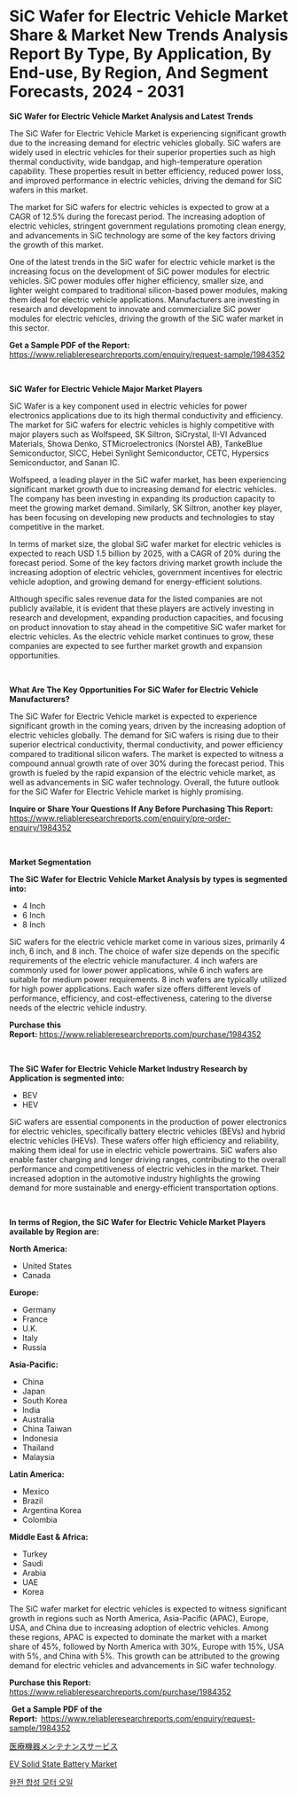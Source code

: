 <p><h1>SiC Wafer for Electric Vehicle Market Share & Market New Trends Analysis Report By Type, By Application, By End-use, By Region, And Segment Forecasts, 2024 - 2031</h1></p><p><strong>SiC Wafer for Electric Vehicle Market Analysis and Latest Trends</strong></p>
<p><p>The SiC Wafer for Electric Vehicle Market is experiencing significant growth due to the increasing demand for electric vehicles globally. SiC wafers are widely used in electric vehicles for their superior properties such as high thermal conductivity, wide bandgap, and high-temperature operation capability. These properties result in better efficiency, reduced power loss, and improved performance in electric vehicles, driving the demand for SiC wafers in this market.</p><p>The market for SiC wafers for electric vehicles is expected to grow at a CAGR of 12.5% during the forecast period. The increasing adoption of electric vehicles, stringent government regulations promoting clean energy, and advancements in SiC technology are some of the key factors driving the growth of this market.</p><p>One of the latest trends in the SiC wafer for electric vehicle market is the increasing focus on the development of SiC power modules for electric vehicles. SiC power modules offer higher efficiency, smaller size, and lighter weight compared to traditional silicon-based power modules, making them ideal for electric vehicle applications. Manufacturers are investing in research and development to innovate and commercialize SiC power modules for electric vehicles, driving the growth of the SiC wafer market in this sector.</p></p>
<p><strong>Get a Sample PDF of the Report:&nbsp;</strong> <a href="https://www.reliableresearchreports.com/enquiry/request-sample/1984352">https://www.reliableresearchreports.com/enquiry/request-sample/1984352</a></p>
<p>&nbsp;</p>
<p><strong>SiC Wafer for Electric Vehicle Major Market Players</strong></p>
<p><p>SiC Wafer is a key component used in electric vehicles for power electronics applications due to its high thermal conductivity and efficiency. The market for SiC wafers for electric vehicles is highly competitive with major players such as Wolfspeed, SK Siltron, SiCrystal, II-VI Advanced Materials, Showa Denko, STMicroelectronics (Norstel AB), TankeBlue Semiconductor, SICC, Hebei Synlight Semiconductor, CETC, Hypersics Semiconductor, and Sanan IC.</p><p>Wolfspeed, a leading player in the SiC wafer market, has been experiencing significant market growth due to increasing demand for electric vehicles. The company has been investing in expanding its production capacity to meet the growing market demand. Similarly, SK Siltron, another key player, has been focusing on developing new products and technologies to stay competitive in the market.</p><p>In terms of market size, the global SiC wafer market for electric vehicles is expected to reach USD 1.5 billion by 2025, with a CAGR of 20% during the forecast period. Some of the key factors driving market growth include the increasing adoption of electric vehicles, government incentives for electric vehicle adoption, and growing demand for energy-efficient solutions.</p><p>Although specific sales revenue data for the listed companies are not publicly available, it is evident that these players are actively investing in research and development, expanding production capacities, and focusing on product innovation to stay ahead in the competitive SiC wafer market for electric vehicles. As the electric vehicle market continues to grow, these companies are expected to see further market growth and expansion opportunities.</p></p>
<p>&nbsp;</p>
<p><strong>What Are The Key Opportunities For SiC Wafer for Electric Vehicle Manufacturers?</strong></p>
<p><p>The SiC Wafer for Electric Vehicle market is expected to experience significant growth in the coming years, driven by the increasing adoption of electric vehicles globally. The demand for SiC wafers is rising due to their superior electrical conductivity, thermal conductivity, and power efficiency compared to traditional silicon wafers. The market is expected to witness a compound annual growth rate of over 30% during the forecast period. This growth is fueled by the rapid expansion of the electric vehicle market, as well as advancements in SiC wafer technology. Overall, the future outlook for the SiC Wafer for Electric Vehicle market is highly promising.</p></p>
<p><strong>Inquire or Share Your Questions If Any Before Purchasing This Report:</strong> <a href="https://www.reliableresearchreports.com/enquiry/pre-order-enquiry/1984352">https://www.reliableresearchreports.com/enquiry/pre-order-enquiry/1984352</a></p>
<p>&nbsp;</p>
<p><strong>Market Segmentation</strong></p>
<p><strong>The SiC Wafer for Electric Vehicle Market Analysis by types is segmented into:</strong></p>
<p><ul><li>4 Inch</li><li>6 Inch</li><li>8 Inch</li></ul></p>
<p><p>SiC wafers for the electric vehicle market come in various sizes, primarily 4 inch, 6 inch, and 8 inch. The choice of wafer size depends on the specific requirements of the electric vehicle manufacturer. 4 inch wafers are commonly used for lower power applications, while 6 inch wafers are suitable for medium power requirements. 8 inch wafers are typically utilized for high power applications. Each wafer size offers different levels of performance, efficiency, and cost-effectiveness, catering to the diverse needs of the electric vehicle industry.</p></p>
<p><strong>Purchase this Report:&nbsp;</strong><a href="https://www.reliableresearchreports.com/purchase/1984352">https://www.reliableresearchreports.com/purchase/1984352</a></p>
<p>&nbsp;</p>
<p><strong>The SiC Wafer for Electric Vehicle Market Industry Research by Application is segmented into:</strong></p>
<p><ul><li>BEV</li><li>HEV</li></ul></p>
<p><p>SiC wafers are essential components in the production of power electronics for electric vehicles, specifically battery electric vehicles (BEVs) and hybrid electric vehicles (HEVs). These wafers offer high efficiency and reliability, making them ideal for use in electric vehicle powertrains. SiC wafers also enable faster charging and longer driving ranges, contributing to the overall performance and competitiveness of electric vehicles in the market. Their increased adoption in the automotive industry highlights the growing demand for more sustainable and energy-efficient transportation options.</p></p>
<p>&nbsp;</p>
<p><strong>In terms of Region, the SiC Wafer for Electric Vehicle Market Players available by Region are:</strong></p>
<p>
    <p> <strong> North America: </strong>
        <ul>
            <li>United States</li>
            <li>Canada</li>
        </ul>
        </p> 
    <p> <strong> Europe: </strong>
        <ul>
            <li>Germany</li>
            <li>France</li>
            <li>U.K.</li>
            <li>Italy</li>
            <li>Russia</li>
        </ul>
        </p> 
    <p> <strong> Asia-Pacific: </strong>
        <ul>
            <li>China</li>
            <li>Japan</li>
            <li>South Korea</li>
            <li>India</li>
            <li>Australia</li>
            <li>China Taiwan</li>
            <li>Indonesia</li>
            <li>Thailand</li>
            <li>Malaysia</li>
        </ul>
        </p> 
    <p> <strong> Latin America: </strong>
        <ul>
            <li>Mexico</li>
            <li>Brazil</li>
            <li>Argentina Korea</li>
            <li>Colombia</li>
        </ul>
        </p> 
    <p> <strong> Middle East & Africa: </strong>
        <ul>
            <li>Turkey</li>
            <li>Saudi</li>
            <li>Arabia</li>
            <li>UAE</li>
            <li>Korea</li>
        </ul>
    </p>
    </p>
<p><p>The SiC wafer market for electric vehicles is expected to witness significant growth in regions such as North America, Asia-Pacific (APAC), Europe, USA, and China due to increasing adoption of electric vehicles. Among these regions, APAC is expected to dominate the market with a market share of 45%, followed by North America with 30%, Europe with 15%, USA with 5%, and China with 5%. This growth can be attributed to the growing demand for electric vehicles and advancements in SiC wafer technology.</p></p>
<p><strong>Purchase this Report: </strong><a href="https://www.reliableresearchreports.com/purchase/1984352">https://www.reliableresearchreports.com/purchase/1984352</a></p>
<p>&nbsp;<strong>Get a Sample PDF of the Report:&nbsp;&nbsp;</strong><a href="https://www.reliableresearchreports.com/enquiry/request-sample/1984352">https://www.reliableresearchreports.com/enquiry/request-sample/1984352</a></p>
<p><strong></strong></p>
<p><p><a href="https://github.com/ksxzwxabcuynh011/Market-Research-Report-List-1/blob/main/533692914186.md">医療機器メンテナンスサービス</a></p><p><a href="https://issuu.com/reportprime-2/docs/ev-solid-state-battery-market-size-2030.pptx">EV Solid State Battery Market</a></p><p><a href="https://github.com/xvz497517413/Market-Research-Report-List-1/blob/main/553353113275.md">완전 합성 모터 오일</a></p></p>